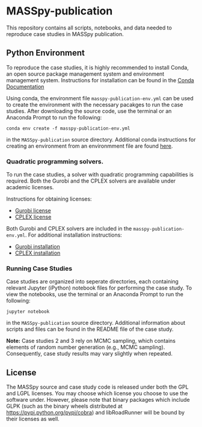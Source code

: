 # MASSpy-publication
This repository contains all scripts, notebooks, and data needed to reproduce case studies in MASSpy publication.


## Python Environment
To reproduce the case studies, it is highly recommended to install Conda, an open source package management system and environment management system. Instructions for installation can be found in the [Conda Documentation](https://docs.conda.io/en/latest/miniconda.html)

Using conda, the environment file `masspy-publication-env.yml` can be used to create the environment with the necessary pacakges to run the case studies. After downloading the source code, use the terminal or an Anaconda Prompt to run the following:

    conda env create -f masspy-publication-env.yml

in the `MASSpy-publication` source directory. Additional conda instructions for creating an environment from an environmment file are found [here](https://docs.conda.io/projects/conda/en/latest/user-guide/tasks/manage-environments.html#creating-an-environment-from-an-environment-yml-file).

### Quadratic programming solvers. 

To run the case studies, a solver with quadratic programming capabilities is required. Both the Gurobi and the CPLEX solvers are available under academic licenses.


Instructions for obtaining licenses:
* [Gurobi license](https://www.gurobi.com/academia/academic-program-and-licenses/)
* [CPLEX license](https://www.ibm.com/academic/home)

Both Gurobi and CPLEX solvers are included in the `masspy-publication-env.yml`. For additional installation instructions:
* [Gurobi installation](https://www.gurobi.com/documentation/9.0/quickstart_mac/ins_the_anaconda_python_di.html)
* [CPLEX installation](https://developer.ibm.com/docloud/blog/2017/01/23/cplex-python-now-available-anaconda-cloud/)

### Running Case Studies

Case studies are organized into seperate directories, each containing relevant Jupyter (iPython) notebook files for performing the case study. To view the notebooks, use the terminal or an Anaconda Prompt to run the following:

    jupyter notebook

in the `MASSpy-publication` source directory. Additional information about scripts and files can be found in the README file of the case study.

**Note:** Case studies 2 and 3 rely on MCMC sampling, which contains elements of random number generation (e.g., MCMC sampling). Consequently, case study results may vary slightly when repeated. 

## License
The MASSpy source and case study code is released under both the GPL and LGPL licenses. You may choose which license you choose to use the software under. However, please note that binary packages which include GLPK (such as the binary wheels distributed at https://pypi.python.org/pypi/cobra) and libRoadRunner will be bound by their licenses as well.

